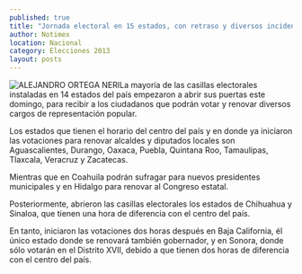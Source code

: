 ```yaml
---
published: true
title: "Jornada electoral en 15 estados, con retraso y diversos incidentes"
author: Notimex
location: Nacional
category: Elecciones 2013
layout: posts
---
```


![ALEJANDRO ORTEGA NERI ](http://i.imgur.com/FoVXX8fm.jpg)La mayoría de las casillas electorales instaladas en 14 estados del país empezaron a abrir sus puertas este domingo, para recibir a los ciudadanos que podrán votar y renovar diversos cargos de representación popular.

Los estados que tienen el horario del centro del país y en donde ya iniciaron las votaciones para renovar alcaldes y diputados locales son Aguascalientes, Durango, Oaxaca, Puebla, Quintana Roo, Tamaulipas, Tlaxcala, Veracruz y Zacatecas.

Mientras que en Coahuila podrán sufragar para nuevos presidentes municipales y en Hidalgo para renovar al Congreso estatal.

Posteriormente, abrieron las casillas electorales los estados de Chihuahua y Sinaloa, que tienen una hora de diferencia con el centro del país.

En tanto, iniciaron las votaciones dos horas después en Baja California, él único estado donde se renovará también gobernador, y en Sonora, donde sólo votarán en el Distrito XVII, debido a que tienen dos horas de diferencia con el centro del país.
